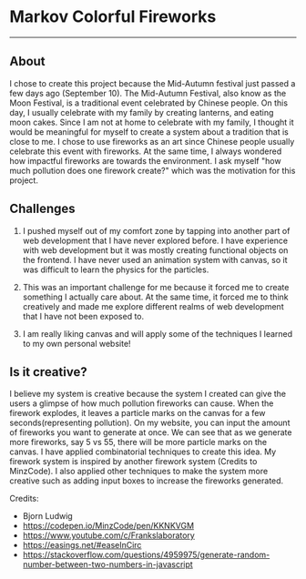 # Markov Colorful Fireworks
---

## About 
I chose to create this project because the Mid-Autumn festival just passed a few days ago (September 10). The Mid-Autumn Festival, also know as the Moon Festival, is a traditional event 
celebrated by Chinese people. On this day, I usually celebrate with my family by creating lanterns, and eating moon cakes. Since I am not at home to celebrate with my family, I thought
it would be meaningful for myself to create a system about a tradition that is close to me. I 
chose to use fireworks as an art since Chinese people usually celebrate this event with fireworks. At the same time, I always wondered how impactful fireworks are towards the environment. I ask myself "how much pollution does one firework create?" which was the motivation
for this project. 

## Challenges
1. I pushed myself out of my comfort zone by tapping into another part of web development that I have never explored before. I have experience with web development but it was mostly creating functional objects on the frontend. I have never used an animation system with canvas, so it was difficult to learn the physics for the particles. 

2. This was an important challenge for me because it forced me to create something I actually care about. At the same time, it forced me to think creatively and made me explore different realms of web development that I have not been exposed to.

3. I am really liking canvas and will apply some of the techniques I learned to my own personal website! 

## Is it creative?
I believe my system is creative because the system I created can give the users a glimpse of how much pollution fireworks can cause. When the firework explodes, it leaves a particle marks on the canvas for a few seconds(representing pollution). On my website, you can input the amount of fireworks you want to generate at once. We can see that as we generate more fireworks, say 5 vs 55, there will be more particle marks on the canvas. I have applied combinatorial techniques to create this idea. My firework system is inspired by another firework system (Credits to MinzCode). I also applied other techniques to make the system more creative such as adding input boxes to increase the fireworks generated. 

Credits:
- Bjorn Ludwig
- https://codepen.io/MinzCode/pen/KKNKVGM
- https://www.youtube.com/c/Frankslaboratory
- https://easings.net/#easeInCirc
- https://stackoverflow.com/questions/4959975/generate-random-number-between-two-numbers-in-javascript




